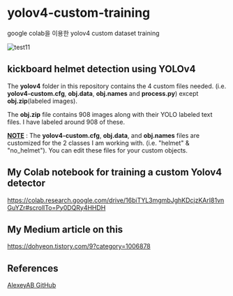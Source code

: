 # yolov4-custom-training
google colab을 이용한 yolov4 custom dataset training

![test11](https://user-images.githubusercontent.com/66056440/127437775-50315941-2408-4023-8cf1-4acb22a522a8.png)

## **kickboard helmet detection using YOLOv4**

The **yolov4** folder in this repository contains the 4 custom files needed. (i.e. **yolov4-custom.cfg**, **obj.data**, **obj.names** and **process.py**) except **obj.zip**(labeled images). 



The **obj.zip** file contains 908 images along with their YOLO labeled text files. I have labeled around 908 of these. 


**<ins>NOTE</ins>** : The **yolov4-custom.cfg**, **obj.data**, and **obj.names** files are customized for the 2 classes I am working with. (i.e. "helmet" & "no_helmet"). You can edit these files for your custom objects.


## My Colab notebook for training a custom Yolov4 detector

https://colab.research.google.com/drive/16biTYL3mgmbJghKDcjzKArI81vnGuYZr#scrollTo=Py0DQRy4HHDH

## My Medium article on this

https://dohyeon.tistory.com/9?category=1006878

## References

[AlexeyAB GitHub](https://github.com/AlexeyAB/darknet/)

